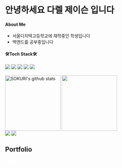   # 안녕하세요 다렐 제이슨 입니다
<h4>About Me</h4> 

- 서울디지텍고등학교에 재학중인 학생입니다
- 백엔드를 공부중입니다

<h4>🛠Tech Stack🛠</h4>
<div>
  <img src="https://img.shields.io/badge/JavaScript-F7DF1E?style=for-the-badge&logo=JavaScript&logoColor=white"> <img src="https://img.shields.io/badge/React-61DAFB?style=for-the-badge&logo=React&logoColor=white"> 
  <img src="https://img.shields.io/badge/Node.js-417E38?style=for-the-badge&logo=Node.js&logoColor=white"> <img src="https://img.shields.io/badge/typescript-007acc?style=for-the-badge&logo=typescript&logoColor=white"> <img src="https://img.shields.io/badge/python-4584B6?style=for-the-badge&logo=python&logoColor=white">
</div><br>
<div>
  <a href="https://github.com/imysh578"><img align="center" style="height:180px" src="https://github-readme-stats.vercel.app/api?username=darelljay&show_icons=true&include_all_commits=true&theme=nord&hide_border=true" alt="SOKURI's github stats" /></a>
  <a href="https://github.com/darelljay"><img align="center" style="height:180px" src="https://github-readme-stats.vercel.app/api/top-langs/?username=darelljay&layout=compact" /></a>
  <br>
  <a href="https://opgc.me/#/users/darelljay" target="_blank"><img src="https://api.opgc.me/githubs/users/darelljay/tag/?theme=basic" /></a>
<a href="http://mazassumnida.wtf/api/generate_badge?boj=darelljay)"><img src="http://mazassumnida.wtf/api/generate_badge?boj=darelljay"/></a>
</div>
<h2>Portfolio</h2>
<a href="https://www.canva.com/design/DAFy4RDB--U/ACAxzpJlsbRoMLMgn8egWQ/view?utm_content=DAFy4RDB--U&utm_campaign=designshare&utm_medium=link&utm_source=editor" style="color:#fff;">다렐제이슨 포트폴리오</a>

